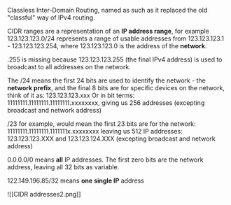 Classless Inter-Domain Routing, named as such as it replaced the old "classful" way of IPv4 routing. 

CIDR ranges are a representation of an **IP address range**, for example 123.123.123.0/24 represents a range of usable addresses from 123.123.123.1 - 123.123.123.254, where 123.123.123.0 is the address of the **network**. 

.255 is missing because 123.123.123.255 (the final IPv4 address) is used to broadcast to all addresses on the network.

The /24 means the first 24 bits are used to identify the network - the **network prefix**, and the final 8 bits are for specific devices on the network, think of it as: 123.123.123.xxx
Or in bit terms: 11111111.11111111.11111111.xxxxxxxx, giving us 256 addresses (excepting broadcast and network address)

/23 for example, would mean the first 23 bits are for the network:
11111111.11111111.1111111x.xxxxxxxx
leaving us 512 IP addresses: 123.123.123.XXX and 123.123.124.XXX (excepting broadcast and network address)

0.0.0.0/0 means **all** IP addresses. The first zero bits are the network address, leaving all 32 bits as variable.

122.149.196.85/32 means **one single IP** address

![[CIDR addresses2.png]]